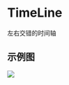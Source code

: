# TimeLine
左右交错的时间轴
## 示例图
![](https://github.com/vivian8725118/TimeLine/blob/master/art/FEDD719A6C84658E728E03762C5334AE.jpg)
